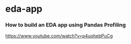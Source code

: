 # eda-app

### How to build an EDA app using Pandas Profiling
https://www.youtube.com/watch?v=p4uohebPuCg
